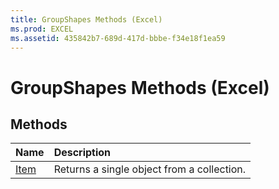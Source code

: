 ```yaml
---
title: GroupShapes Methods (Excel)
ms.prod: EXCEL
ms.assetid: 435842b7-689d-417d-bbbe-f34e18f1ea59
---
```



# GroupShapes Methods (Excel)

## Methods



|**Name**|**Description**|
|:-----|:-----|
|[Item](groupshapes-item-method-excel.md)|Returns a single object from a collection.|

